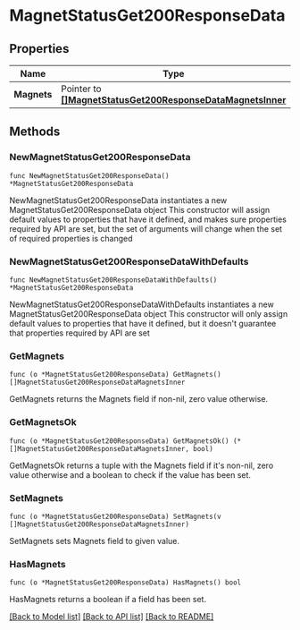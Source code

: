 # MagnetStatusGet200ResponseData

## Properties

Name | Type | Description | Notes
------------ | ------------- | ------------- | -------------
**Magnets** | Pointer to [**[]MagnetStatusGet200ResponseDataMagnetsInner**](MagnetStatusGet200ResponseDataMagnetsInner.md) |  | [optional] 

## Methods

### NewMagnetStatusGet200ResponseData

`func NewMagnetStatusGet200ResponseData() *MagnetStatusGet200ResponseData`

NewMagnetStatusGet200ResponseData instantiates a new MagnetStatusGet200ResponseData object
This constructor will assign default values to properties that have it defined,
and makes sure properties required by API are set, but the set of arguments
will change when the set of required properties is changed

### NewMagnetStatusGet200ResponseDataWithDefaults

`func NewMagnetStatusGet200ResponseDataWithDefaults() *MagnetStatusGet200ResponseData`

NewMagnetStatusGet200ResponseDataWithDefaults instantiates a new MagnetStatusGet200ResponseData object
This constructor will only assign default values to properties that have it defined,
but it doesn't guarantee that properties required by API are set

### GetMagnets

`func (o *MagnetStatusGet200ResponseData) GetMagnets() []MagnetStatusGet200ResponseDataMagnetsInner`

GetMagnets returns the Magnets field if non-nil, zero value otherwise.

### GetMagnetsOk

`func (o *MagnetStatusGet200ResponseData) GetMagnetsOk() (*[]MagnetStatusGet200ResponseDataMagnetsInner, bool)`

GetMagnetsOk returns a tuple with the Magnets field if it's non-nil, zero value otherwise
and a boolean to check if the value has been set.

### SetMagnets

`func (o *MagnetStatusGet200ResponseData) SetMagnets(v []MagnetStatusGet200ResponseDataMagnetsInner)`

SetMagnets sets Magnets field to given value.

### HasMagnets

`func (o *MagnetStatusGet200ResponseData) HasMagnets() bool`

HasMagnets returns a boolean if a field has been set.


[[Back to Model list]](../README.md#documentation-for-models) [[Back to API list]](../README.md#documentation-for-api-endpoints) [[Back to README]](../README.md)


